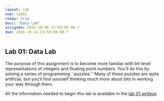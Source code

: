 ```yaml
---
layout: lab
num: lab01
ready: true
desc: "Data Lab"
assigned: 2016-10-06 23:59:00.00-7
due: 2016-10-14 23:59:00.00-7
---
```


## Lab 01: Data Lab

The purpose of this assignment is to become more familiar with
bit-level representations of integers and floating point numbers.
You'll do this by solving a series of programming ``puzzles.'' Many of
these puzzles are quite artificial, but you'll find yourself thinking
much more about bits in working your way through them.

All the information needed to begin this lab is available in the [lab 01 writeup](/lab/lab01/datalab.pdf) 

